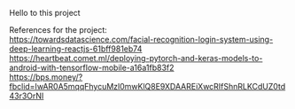 Hello to this project

References for the project: <br>
https://towardsdatascience.com/facial-recognition-login-system-using-deep-learning-reactjs-61bff981eb74 <br>
https://heartbeat.comet.ml/deploying-pytorch-and-keras-models-to-android-with-tensorflow-mobile-a16a1fb83f2 <br>
https://bps.money/?fbclid=IwAR0A5mqqFhycuMzl0mwKlQ8E9XDAAREiXwcRIfShnRLKCdUZ0td43r3OrNI <br>
